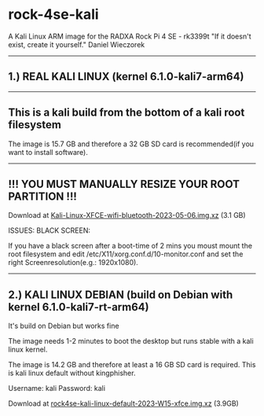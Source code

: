 # rock-4se-kali
A Kali Linux ARM image for the RADXA Rock Pi 4 SE - rk3399t
"If it doesn't exist, create it yourself." Daniel Wieczorek


-------------------
1.) REAL KALI LINUX            (kernel 6.1.0-kali7-arm64)
-------------------
---------------------------------------------------------------
This is a kali build from the bottom of a kali root filesystem
---------------------------------------------------------------

The image is 15.7 GB and therefore a 32 GB SD card is recommended(if you want to install software). 

-----------------------------------------------------
!!! YOU MUST MANUALLY RESIZE YOUR ROOT PARTITION !!!
-----------------------------------------------------

Download at <a href="https://drive.google.com/file/d/1QoC4TYqMhqN2ZGgexg_mCqpXTqODOYb7/view?usp=sharing">Kali-Linux-XFCE-wifi-bluetooth-2023-05-06.img.xz</a> (3.1 GB)

ISSUES:
BLACK SCREEN:

If you have a black screen after a boot-time of 2 mins you moust mount the root filesystem and edit /etc/X11/xorg.conf.d/10-monitor.conf and set the right Screenresolution(e.g.: 1920x1080).


---------------------
2.) KALI LINUX DEBIAN          (build on Debian with kernel 6.1.0-kali7-rt-arm64)
---------------------
It's build on Debian but works fine

The image needs 1-2 minutes to boot the desktop but runs stable with a kali linux kernel.

The image is 14.2 GB and therefore at least a 16 GB SD card is required.
This is kali linux default without kingphisher.

Username: kali
Password: kali

Download at <a href="https://drive.google.com/file/d/1sig3IbY23cuAeM2c20aRQESbx57z_mBA/view?usp=sharing">rock4se-kali-linux-default-2023-W15-xfce.img.xz</a> (3.9GB)
